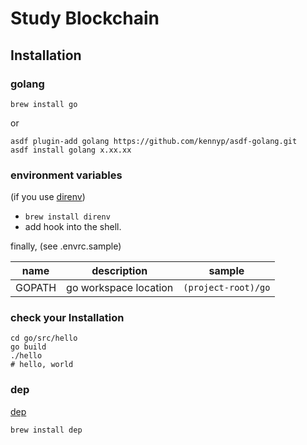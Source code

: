 # Study Blockchain

## Installation

### golang

`brew install go`

or

```
asdf plugin-add golang https://github.com/kennyp/asdf-golang.git
asdf install golang x.xx.xx
```

### environment variables

(if you use [direnv](https://github.com/direnv/direnv))

- `brew install direnv`
- add hook into the shell.


finally, (see .envrc.sample)

| name | description | sample |
| --- | --- | --- |
| GOPATH | go workspace location | `(project-root)/go`

### check your Installation

```
cd go/src/hello
go build
./hello
# hello, world
```

### dep

[dep](https://github.com/golang/dep)

`brew install dep`

